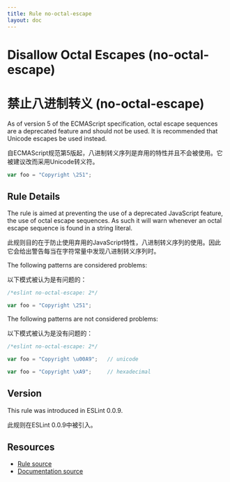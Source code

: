 ```yaml
---
title: Rule no-octal-escape
layout: doc
---
```

<!-- Note: No pull requests accepted for this file. See README.md in the root directory for details. -->

# Disallow Octal Escapes (no-octal-escape)

# 禁止八进制转义 (no-octal-escape)

As of version 5 of the ECMAScript specification, octal escape sequences are a deprecated feature and should not be used. It is recommended that Unicode escapes be used instead.

自ECMAScript规范第5版起，八进制转义序列是弃用的特性并且不会被使用。它被建议改而采用Unicode转义符。

```js
var foo = "Copyright \251";
```

## Rule Details

The rule is aimed at preventing the use of a deprecated JavaScript feature, the use of octal escape sequences. As such it will warn whenever an octal escape sequence is found in a string literal.

此规则目的在于防止使用弃用的JavaScript特性，八进制转义序列的使用。因此它会给出警告每当在字符常量中发现八进制转义序列时。

The following patterns are considered problems:

以下模式被认为是有问题的：

```js
/*eslint no-octal-escape: 2*/

var foo = "Copyright \251";
```

The following patterns are not considered problems:

以下模式被认为是没有问题的：

```js
/*eslint no-octal-escape: 2*/

var foo = "Copyright \u00A9";   // unicode

var foo = "Copyright \xA9";     // hexadecimal
```

## Version

This rule was introduced in ESLint 0.0.9.

此规则在ESLint 0.0.9中被引入。

## Resources

* [Rule source](https://github.com/eslint/eslint/tree/master/lib/rules/no-octal-escape.js)
* [Documentation source](https://github.com/eslint/eslint/tree/master/docs/rules/no-octal-escape.md)
